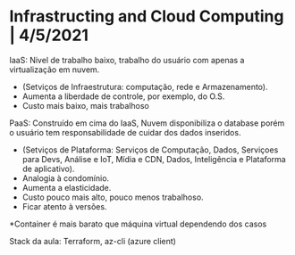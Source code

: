 # Infrastructing and Cloud Computing | 4/5/2021 

IaaS: Nivel de trabalho baixo, trabalho do usuário com apenas a virtualização em nuvem. 
- (Setviços de Infraestrutura: computação, rede e Armazenamento).
- Aumenta a liberdade de controle, por exemplo, do O.S.
- Custo mais baixo, mais trabalhoso

PaaS: Construído em cima do IaaS, Nuvem disponibiliza o database porém o usuário tem responsabilidade de cuidar dos dados inseridos. 
- (Setviços de Plataforma: Serviços de Computação, Dados, Serviçoes para Devs, Análise e IoT, Mídia e CDN, Dados, Inteligência e Plataforma de aplicativo). 
- Analogia à condomínio.
- Aumenta a elasticidade.
- Custo pouco mais alto, pouco menos trabalhoso.
- Ficar atento à versões.


*Container é mais barato que máquina virtual dependendo dos casos

Stack da aula: Terraform, az-cli (azure client)
